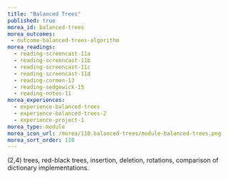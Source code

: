 ```yaml
---
title: "Balanced Trees"
published: true
morea_id: balanced-trees
morea_outcomes:
 - outcome-balanced-trees-algorithm
morea_readings:
  - reading-screencast-11a
  - reading-screencast-11b
  - reading-screencast-11c
  - reading-screencast-11d
  - reading-cormen-13
  - reading-sedgewick-15
  - reading-notes-11
morea_experiences:
  - experience-balanced-trees
  - experience-balanced-trees-2
  - experience-project-1
morea_type: module
morea_icon_url: /morea/110.balanced-trees/module-balanced-trees.png
morea_sort_order: 110
---
```


(2,4) trees, red-black trees, insertion, deletion, rotations, comparison of dictionary implementations.

